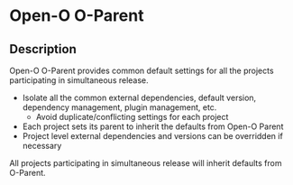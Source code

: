
# Open-O O-Parent

## Description

Open-O O-Parent provides common default settings for all the projects participating in simultaneous release.

* Isolate all the common external dependencies, default version, dependency management, plugin management, etc.
  * Avoid duplicate/conflicting settings for each project
* Each project sets its parent to inherit the defaults from Open-O Parent
* Project level external dependencies and versions can be overridden if necessary

All projects participating in simultaneous release will inherit defaults from O-Parent.


